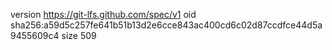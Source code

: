version https://git-lfs.github.com/spec/v1
oid sha256:a59d5c257fe641b51b13d2e6cce843ac400cd6c02d87ccdfce44d5a9455609c4
size 509

